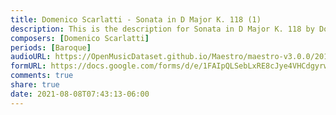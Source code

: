 ```yaml
---
title: Domenico Scarlatti - Sonata in D Major K. 118 (1)
description: This is the description for Sonata in D Major K. 118 by Domenico Scarlatti
composers: [Domenico Scarlatti]
periods: [Baroque]
audioURL: https://OpenMusicDataset.github.io/Maestro/maestro-v3.0.0/2014/MIDI-UNPROCESSED_01-03_R1_2014_MID--AUDIO_01_R1_2014_wav--1.midi
formURL: https://docs.google.com/forms/d/e/1FAIpQLSebLxRE8cJye4VHCdgyrw9lR540j_VxFXZ4jeRI2eHVjfLDhw/viewform
comments: true
share: true
date: 2021-08-08T07:43:13-06:00
---
```

